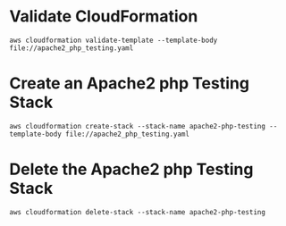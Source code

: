 # Validate CloudFormation
`aws cloudformation validate-template --template-body file://apache2_php_testing.yaml`

# Create an Apache2 php Testing Stack
`aws cloudformation create-stack --stack-name apache2-php-testing --template-body file://apache2_php_testing.yaml`

# Delete the Apache2 php Testing Stack
`aws cloudformation delete-stack --stack-name apache2-php-testing`
